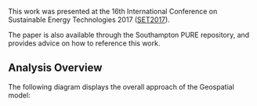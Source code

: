 This work was presented at the 16th International Conference on Sustainable Energy Technologies 2017 ([SET2017](https://events.unibo.it/set2017)).

The paper is also available through the Southampton PURE repository, and provides advice on how to reference this work.

## Analysis Overview

The following diagram displays the overall approach of the Geospatial model:





